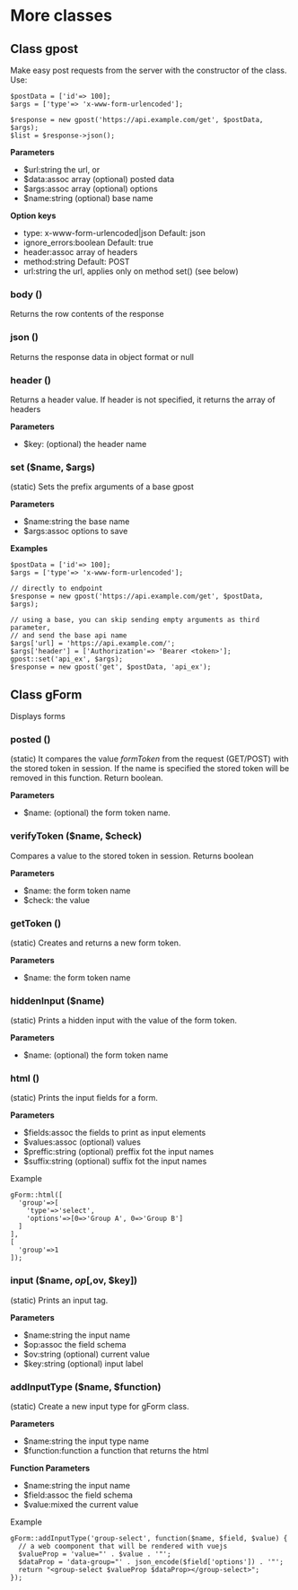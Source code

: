 # More classes

## Class gpost

Make easy post requests from the server with the constructor of the class.
Use:
```
$postData = ['id'=> 100];
$args = ['type'=> 'x-www-form-urlencoded'];

$response = new gpost('https://api.example.com/get', $postData, $args);
$list = $response->json();
```
**Parameters**
- $url:string the url, or 
- $data:assoc array (optional) posted data
- $args:assoc array (optional)  options
- $name:string (optional) base name

**Option keys**
- type: x-www-form-urlencoded|json Default: json
- ignore_errors:boolean Default: true
- header:assoc array of headers
- method:string Default: POST
- url:string the url, applies only on method set() (see below)

### body ()
Returns the row contents of the response

### json ()
Returns the response data in object format or null

### header ()
Returns a header value. If header is not specified, it returns the array of headers

**Parameters**
- $key: (optional) the header name

### set ($name, $args)
(static) Sets the prefix arguments of a base gpost

**Parameters**
- $name:string the base name
- $args:assoc options to save

**Examples**
```
$postData = ['id'=> 100];
$args = ['type'=> 'x-www-form-urlencoded'];

// directly to endpoint
$response = new gpost('https://api.example.com/get', $postData, $args);

// using a base, you can skip sending empty arguments as third parameter,
// and send the base api name
$args['url] = 'https://api.example.com/';
$args['header'] = ['Authorization'=> 'Bearer <token>'];
gpost::set('api_ex', $args);
$response = new gpost('get', $postData, 'api_ex');

```

## Class gForm

Displays forms

### posted ()
(static) It compares the value *formToken* from the request (GET/POST) with
the stored token in session. If the name is specified the stored token will
be removed in this function. Return boolean.

**Parameters**
- $name: (optional) the form token name.

### verifyToken ($name, $check)
Compares a value to the stored token in session. Returns boolean

**Parameters**
- $name: the form token name
- $check: the value

### getToken ()
(static) Creates and returns a new form token.

**Parameters**
- $name: the form token name

### hiddenInput ($name)
(static) Prints a hidden input with the value of the form token.

**Parameters**
- $name: (optional) the form token name

### html ()
(static) Prints the input fields for a form.

**Parameters**
- $fields:assoc the fields to print as input elements
- $values:assoc (optional) values
- $preffic:string (optional) preffix fot the input names
- $suffix:string (optional) suffix fot the input names

Example
```
gForm::html([
  'group'=>[
    'type'=>'select',
    'options'=>[0=>'Group A', 0=>'Group B']
  ]
],
[
  'group'=>1
]);
```

### input ($name, $op[,$ov, $key])
(static) Prints an input tag.

**Parameters**
- $name:string the input name
- $op:assoc the field schema
- $ov:string (optional) current value
- $key:string (optional) input label

### addInputType ($name, $function)
(static) Create a new input type for gForm class.

**Parameters**
- $name:string the input type name
- $function:function a function that returns the html

**Function Parameters**
- $name:string the input name
- $field:assoc the field schema
- $value:mixed the current value

Example
```
gForm::addInputType('group-select', function($name, $field, $value) {
  // a web coomponent that will be rendered with vuejs
  $valueProp = 'value="' . $value . '"';
  $dataProp = 'data-group="' . json_encode($field['options']) . '"';
  return "<group-select $valueProp $dataProp></group-select>";
});
```

